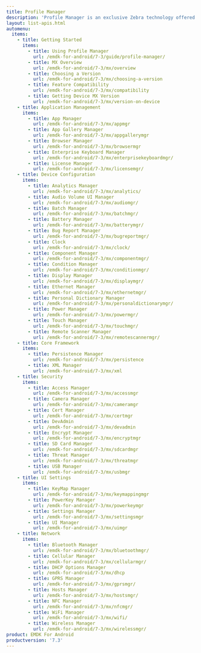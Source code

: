 ```yaml
---
title: Profile Manager
description: 'Profile Manager is an exclusive Zebra technology offered within the EMDK IDE, providing a GUI-based development tool for accessing many of the features provided by Zebra devices. Profile Manager generates the required code automatically, resulting in reduced development time, less coding effort and fewer errors.'
layout: list-apis.html
automenu:
  items:
    - title: Getting Started
      items:
        - title: Using Profile Manager
          url: /emdk-for-android/7-3/guide/profile-manager/
        - title: MX Overview
          url: /emdk-for-android/7-3/mx/overview
        - title: Choosing a Version
          url: /emdk-for-android/7-3/mx/choosing-a-version
        - title: Feature Compatibility
          url: /emdk-for-android/7-3/mx/compatibility
        - title: Getting Device MX Version
          url: /emdk-for-android/7-3/mx/version-on-device
    - title: Application Management
      items:
        - title: App Manager
          url: /emdk-for-android/7-3/mx/appmgr
        - title: App Gallery Manager
          url: /emdk-for-android/7-3/mx/appgallerymgr
        - title: Browser Manager
          url: /emdk-for-android/7-3/mx/browsermgr
        - title: Enterprise Keyboard Manager
          url: /emdk-for-android/7-3/mx/enterprisekeyboardmgr/
        - title: License Manager 
          url: /emdk-for-android/7-3/mx/licensemgr/
    - title: Device Configuration
      items:
        - title: Analytics Manager
          url: /emdk-for-android/7-3/mx/analytics/
        - title: Audio Volume UI Manager
          url: /emdk-for-android/7-3/mx/audiomgr/
        - title: Batch Manager
          url: /emdk-for-android/7-3/mx/batchmgr/
        - title: Battery Manager
          url: /emdk-for-android/7-3/mx/batterymgr/
        - title: Bug Report Manager
          url: /emdk-for-android/7-3/mx/bugreportmgr/
        - title: Clock
          url: /emdk-for-android/7-3/mx/clock/
        - title: Component Manager
          url: /emdk-for-android/7-3/mx/componentmgr/
        - title: Condition Manager
          url: /emdk-for-android/7-3/mx/conditionmgr/
        - title: Display Manager
          url: /emdk-for-android/7-3/mx/displaymgr/
        - title: Ethernet Manager
          url: /emdk-for-android/7-3/mx/ethernetmgr/
        - title: Personal Dictionary Manager
          url: /emdk-for-android/7-3/mx/personaldictionarymgr/
        - title: Power Manager
          url: /emdk-for-android/7-3/mx/powermgr/
        - title: Touch Manager
          url: /emdk-for-android/7-3/mx/touchmgr/
        - title: Remote Scanner Manager
          url: /emdk-for-android/7-3/mx/remotescannermgr/
    - title: Core Framework
      items:
        - title: Persistence Manager
          url: /emdk-for-android/7-3/mx/persistence
        - title: XML Manager
          url: /emdk-for-android/7-3/mx/xml
    - title: Security
      items:
        - title: Access Manager
          url: /emdk-for-android/7-3/mx/accessmgr
        - title: Camera Manager
          url: /emdk-for-android/7-3/mx/cameramgr
        - title: Cert Manager
          url: /emdk-for-android/7-3/mx/certmgr
        - title: DevAdmin
          url: /emdk-for-android/7-3/mx/devadmin
        - title: Encrypt Manager
          url: /emdk-for-android/7-3/mx/encryptmgr
        - title: SD Card Manager
          url: /emdk-for-android/7-3/mx/sdcardmgr
        - title: Threat Manager
          url: /emdk-for-android/7-3/mx/threatmgr
        - title: USB Manager
          url: /emdk-for-android/7-3/mx/usbmgr
    - title: UI Settings
      items:
        - title: KeyMap Manager
          url: /emdk-for-android/7-3/mx/keymappingmgr
        - title: PowerKey Manager
          url: /emdk-for-android/7-3/mx/powerkeymgr
        - title: Settings Manager
          url: /emdk-for-android/7-3/mx/settingsmgr
        - title: UI Manager
          url: /emdk-for-android/7-3/mx/uimgr
    - title: Network
      items:
        - title: Bluetooth Manager
          url: /emdk-for-android/7-3/mx/bluetoothmgr/
        - title: Cellular Manager
          url: /emdk-for-android/7-3/mx/cellularmgr/
        - title: DHCP Options Manager
          url: /emdk-for-android/7-3/mx/dhcp
        - title: GPRS Manager
          url: /emdk-for-android/7-3/mx/gprsmgr/
        - title: Hosts Manager
          url: /emdk-for-android/7-3/mx/hostsmgr/
        - title: NFC Manager
          url: /emdk-for-android/7-3/mx/nfcmgr/
        - title: WiFi Manager
          url: /emdk-for-android/7-3/mx/wifi/
        - title: Wireless Manager
          url: /emdk-for-android/7-3/mx/wirelessmgr/
product: EMDK For Android
productversion: '7.3'
---
```


<!-- 4/24/18: 

DataWedge configuration through Profile Manager Data Capture was terminated in 6.8. 
All functions are now available through DW intent APIs 

All guides below were updated with a note to that effect. 

    - title: Data Capture
      items:
        - title: Activity Selection
          url: /emdk-for-android/7-3/mx/data-capture/activity
        - title: Barcode Input
          url: /emdk-for-android/7-3/mx/data-capture/barcode
        - title: Data Capture Plus
          url: /emdk-for-android/7-3/mx/data-capture/data-capture-plus
        - title: Int Output
          url: /emdk-for-android/7-3/mx/data-capture/intent
        - title: IP Output
          url: /emdk-for-android/7-3/mx/data-capture/IP
        - title: Keystroke Output
          url: /emdk-for-android/7-3/mx/data-capture/keystroke
        - title: MSR Input
          url: /emdk-for-android/7-3/mx/data-capture/msr


 -->